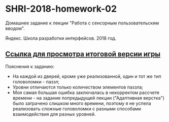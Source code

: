 # SHRI-2018-homework-02

Домашнее задание к лекции "Работа с сенсорным пользовательским вводом".

Яндекс. Школа разработки интерфейсов. 2018 год.

## [Ссылка для просмотра итоговой версии игры](https://alivander.github.io/SHRI-2018-homework-02/source/index.html)

Пояснения к заданию:
* На каждой из дверей, кроме уже реализованной, один и тот же тип головоломки - паззл;
* Уровни отличаются только количеством элементов паззла;
* Моя самая большая ошибка заключалась в некорректом рассчете времени - на задание попредыдущей лекции ("Адаптивная верстка") было затрачено слишком много времени, поэтому я не успела реализовать сложные головоломки с разными способами взаимодействия для разных уровней.